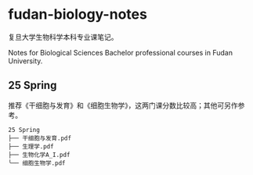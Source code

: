 # fudan-biology-notes
复旦大学生物科学本科专业课笔记。

Notes for Biological Sciences Bachelor professional courses in Fudan University.

## 25 Spring

推荐《干细胞与发育》和《细胞生物学》，这两门课分数比较高；其他可另作参考。

```
25 Spring
├── 干细胞与发育.pdf
├── 生理学.pdf
├── 生物化学A_I.pdf
╰── 细胞生物学.pdf
```
